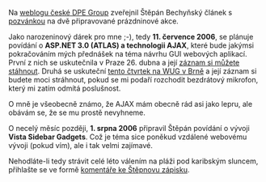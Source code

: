 <!-- dcterms:identifier = aspnetcz#96 -->
<!-- dcterms:title = Dvě letní akce v Microsoftu -->
<!-- dcterms:abstract = Štěpán Bechyňský chce uspořádat v létě dvě drobné akce pro vývojáře. Máte zájem? -->
<!-- np9:categoryId = 6 -->
<!-- x4w:category = Akce a události -->
<!-- np9:authorId = 1 -->
<!-- np9:authorEmail = michal.valasek@altairis.cz -->
<!-- dcterms:creator = Michal Altair Valášek -->
<!-- dcterms:created = 2006-06-06T16:06:29.537+02:00 -->
<!-- dcterms:date = 2006-06-06T16:06:29.537+02:00 -->

Na [weblogu české DPE Group](http://blogs.msdn.com/vyvojari/) zveřejnil Štěpán Bechyňský článek s [pozvánkou](http://blogs.msdn.com/vyvojari/archive/2006/06/05/617882.aspx) na dvě připravované prázdninové akce.

Jako narozeninový dárek pro mne ;-), tedy **11. července 2006**, se plánuje povídání o **ASP.NET 3.0 (ATLAS) a technologii AJAX**, které bude jakýmsi pokračováním mých přednášek na téma návrhu GUI webových aplikací. První z nich se uskutečnila v Praze 26. dubna a její [záznam si můžete stáhnout](https://www.aspnet.cz/Articles/90-zaznam-seminare-net-group-o-asp-net-2-0.aspx). Druhá se uskuteční [tento čtvrtek na WUG v Brně](http://www.wug.cz/Home/tabid/36/ctl/Detail/mid/417/ItemId/10/Default.aspx) a její záznam si budete moci stráhnout, pokud se mi podaří rozchodit bezdrátový mikrofon, který mi zatím odmítá poslušnost.

O mně je všeobecně známo, že AJAX mám obecně rád asi jako lepru, ale obávám se, že se mu prostě nevyhneme.

O necelý měsíc později, **1. srpna 2006** připravil Štěpán povídání o vývoji **Vista Sidebar Gadgets**. Což je téma sice poněkud vzdálené webovému vývoji (pokud vím), ale i tak velmi zajímavé.

Nehodláte-li tedy strávit celé léto válením na pláži pod karibským sluncem, přihlašte se ve formě [komentáře ke Štěpnovu zápisku](http://blogs.msdn.com/vyvojari/archive/2006/06/05/617882.aspx#comments).